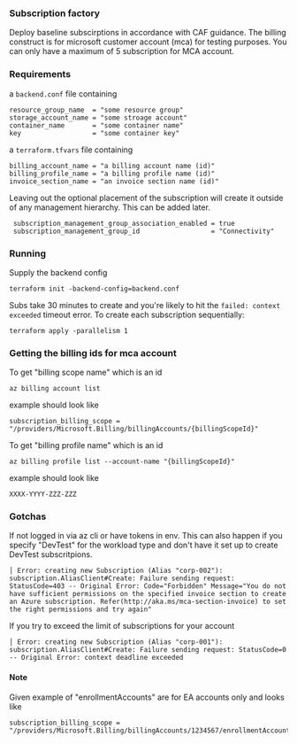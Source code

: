### Subscription factory
Deploy baseline subscirptions in accordance with CAF guidance. The billing construct is for microsoft customer account (mca) for testing purposes. You can only have a maximum of 5 subscription for MCA account. 
### Requirements
a `backend.conf` file containing
```
resource_group_name  = "some resource group"
storage_account_name = "some stroage account"
container_name       = "some container name"
key                  = "some container key"
```
a `terraform.tfvars` file containing
```
billing_account_name = "a billing account name (id)"
billing_profile_name = "a billing profile name (id)"
invoice_section_name = "an invoice section name (id)"
```
Leaving out the optional placement of the subscription will create it outside of any management hierarchy. This can be added later.
```
 subscription_management_group_association_enabled = true
 subscription_management_group_id                  = "Connectivity"
```
### Running 
Supply the backend config
```
terraform init -backend-config=backend.conf
```
Subs take 30 minutes to create and you're likely to hit the `failed: context exceeded` timeout error. To create each subscription sequentially:
```
terraform apply -parallelism 1
```

### Getting the billing ids for mca account
To get "billing scope name" which is an id
```
az billing account list
```
example should look like
```
subscription_billing_scope = "/providers/Microsoft.Billing/billingAccounts/{billingScopeId}"
```
To get "billing profile name" which is an id
```
az billing profile list --account-name "{billingScopeId}"
```
example should look like
```
XXXX-YYYY-ZZZ-ZZZ
```
### Gotchas
If not logged in via az cli or have tokens in env. This can also happen if you specify "DevTest" for the workload type and don't have it set up to create DevTest subscritpions.
```
│ Error: creating new Subscription (Alias "corp-002"): subscription.AliasClient#Create: Failure sending request: StatusCode=403 -- Original Error: Code="Forbidden" Message="You do not have sufficient permissions on the specified invoice section to create an Azure subscription. Refer(http://aka.ms/mca-section-invoice) to set the right permissions and try again"
```
If you try to exceed the limit of subscriptions for your account
```
│ Error: creating new Subscription (Alias "corp-001"): subscription.AliasClient#Create: Failure sending request: StatusCode=0 -- Original Error: context deadline exceeded
```

#### Note
Given example of "enrollmentAccounts" are for EA accounts only and looks like
```
subscription_billing_scope = "/providers/Microsoft.Billing/billingAccounts/1234567/enrollmentAccounts/123456"
```